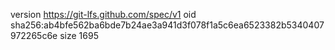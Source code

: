 version https://git-lfs.github.com/spec/v1
oid sha256:ab4bfe562ba6bde7b24ae3a941d3f078f1a5c6ea6523382b5340407972265c6e
size 1695
